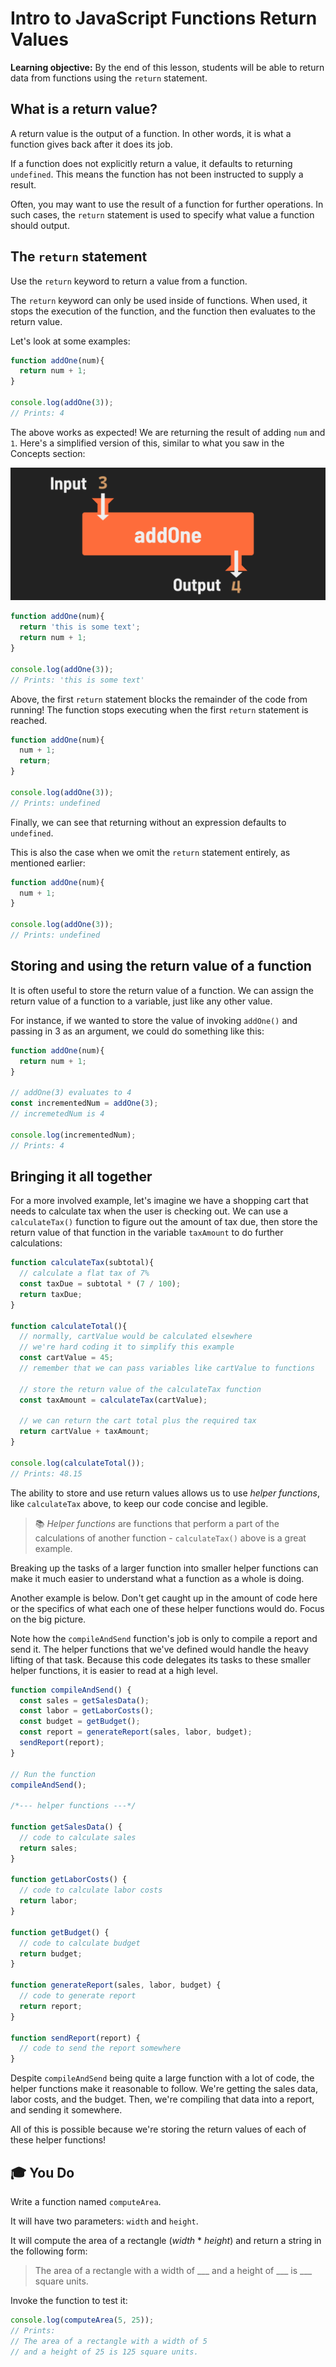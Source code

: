 <h1>
  <span class="headline">Intro to JavaScript Functions</span>
  <span class="subhead">Return Values</span>
</h1>

**Learning objective:** By the end of this lesson, students will be able to return data from functions using the `return` statement.

## What is a return value?

A return value is the output of a function. In other words, it is what a function gives back after it does its job.

If a function does not explicitly return a value, it defaults to returning `undefined`. This means the function has not been instructed to supply a result.

Often, you may want to use the result of a function for further operations. In such cases, the `return` statement is used to specify what value a function should output.

## The `return` statement

Use the `return` keyword to return a value from a function.

The `return` keyword can only be used inside of functions. When used, it stops the execution of the function, and the function then evaluates to the return value. 

Let's look at some examples: 

```javascript
function addOne(num){
  return num + 1;
}

console.log(addOne(3));
// Prints: 4
```

The above works as expected! We are returning the result of adding `num` and `1`. Here's a simplified version of this, similar to what you saw in the Concepts section:

![The value of 3 being supplied to the addOne function with 4 as the output.](./assets/addone-input-output.png)

```javascript
function addOne(num){
  return 'this is some text';
  return num + 1;
}

console.log(addOne(3)); 
// Prints: 'this is some text'
```

Above, the first `return` statement blocks the remainder of the code from running! The function stops executing when the first `return` statement is reached.

```javascript
function addOne(num){
  num + 1;
  return;
}

console.log(addOne(3)); 
// Prints: undefined
```

Finally, we can see that returning without an expression defaults to `undefined`. 

This is also the case when we omit the `return` statement entirely, as mentioned earlier:

```javascript
function addOne(num){
  num + 1;
}

console.log(addOne(3)); 
// Prints: undefined
```

## Storing and using the return value of a function

It is often useful to store the return value of a function. We can assign the return value of a function to a variable, just like any other value. 

For instance, if we wanted to store the value of invoking `addOne()` and passing in 3 as an argument, we could do something like this: 

```javascript
function addOne(num){
  return num + 1;
}

// addOne(3) evaluates to 4
const incrementedNum = addOne(3);
// incremetedNum is 4

console.log(incrementedNum); 
// Prints: 4
```

## Bringing it all together

For a more involved example, let's imagine we have a shopping cart that needs to calculate tax when the user is checking out. We can use a `calculateTax()` function to figure out the amount of tax due, then store the return value of that function in the variable `taxAmount` to do further calculations: 

```javascript
function calculateTax(subtotal){
  // calculate a flat tax of 7%
  const taxDue = subtotal * (7 / 100);
  return taxDue;
}

function calculateTotal(){
  // normally, cartValue would be calculated elsewhere
  // we're hard coding it to simplify this example
  const cartValue = 45;
  // remember that we can pass variables like cartValue to functions

  // store the return value of the calculateTax function
  const taxAmount = calculateTax(cartValue);

  // we can return the cart total plus the required tax
  return cartValue + taxAmount;
}

console.log(calculateTotal()); 
// Prints: 48.15
```

The ability to store and use return values allows us to use *helper functions*, like `calculateTax` above, to keep our code concise and legible.

> 📚 *Helper functions* are functions that perform a part of the calculations of another function - `calculateTax()` above is a great example. 

Breaking up the tasks of a larger function into smaller helper functions can make it much easier to understand what a function as a whole is doing. 

Another example is below. Don't get caught up in the amount of code here or the specifics of what each one of these helper functions would do. Focus on the big picture. 

Note how the `compileAndSend` function's job is only to compile a report and send it. The helper functions that we've defined would handle the heavy lifting of that task. Because this code delegates its tasks to these smaller helper functions, it is easier to read at a high level.

```javascript 
function compileAndSend() {
  const sales = getSalesData();
  const labor = getLaborCosts();
  const budget = getBudget();
  const report = generateReport(sales, labor, budget);
  sendReport(report);
}

// Run the function
compileAndSend();

/*--- helper functions ---*/

function getSalesData() {
  // code to calculate sales
  return sales;
}

function getLaborCosts() {
  // code to calculate labor costs
  return labor;
}

function getBudget() {
  // code to calculate budget
  return budget;
}

function generateReport(sales, labor, budget) {
  // code to generate report
  return report;
}

function sendReport(report) {
  // code to send the report somewhere
}
```

Despite `compileAndSend` being quite a large function with a lot of code, the helper functions make it reasonable to follow. We're getting the sales data, labor costs, and the budget. Then, we're compiling that data into a report, and sending it somewhere. 

All of this is possible because we're storing the return values of each of these helper functions!

## 🎓 You Do

Write a function named `computeArea`.

It will have two parameters: `width` and `height`.

It will compute the area of a rectangle (*width* * *height*) and return a string in the following form:

> The area of a rectangle with a width of ___ and a height of ___ is ___ square units.

Invoke the function to test it:

```javascript
console.log(computeArea(5, 25));
// Prints: 
// The area of a rectangle with a width of 5 
// and a height of 25 is 125 square units.
```
